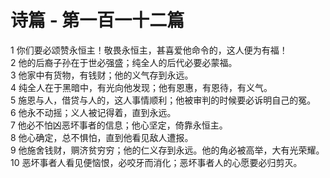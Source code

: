 # 诗篇 - 第一百一十二篇
  
 1 你们要必颂赞永恒主！敬畏永恒主，甚喜爱他命令的，这人便为有福！  
 2 他的后裔子孙在于世必强盛；纯全人的后代必要必蒙福。  
 3 他家中有货物，有钱财；他的义气存到永远。  
 4 纯全人在于黑暗中，有光向他发现；他有恩惠，有恩待，有义气。  
 5 施恩与人，借贷与人的，这人事情顺利；他被审判的时候要必诉明自己的冤。  
 6 他永不动摇；义人被记得着，直到永远。  
 7 他必不怕凶恶坏事者的信息；他心坚定，倚靠永恒主。  
 8 他心确定，总不惧怕，直到他看见敌人遭报。  
 9 他施舍钱财，赒济贫穷穷；他的仁义存到永远。他的角必被高举，大有光荣耀。  
 10 恶坏事者人看见便恼恨，必咬牙而消化；恶坏事者人的心愿要必归剪灭。